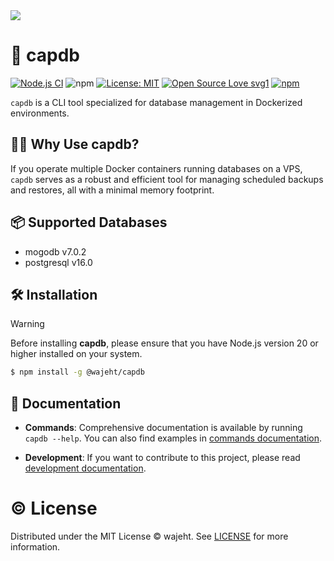 <img src="https://raw.githubusercontent.com/wajeht/capdb/main/.github/image.png" />

# 💾 capdb

[![Node.js CI](https://github.com/wajeht/capdb/actions/workflows/ci.yml/badge.svg?branch=main)](https://github.com/wajeht/capdb/actions/workflows/ci.yml) ![npm](https://img.shields.io/npm/dw/%40wajeht%2Fcapdb)
[![License: MIT](https://img.shields.io/badge/License-MIT-blue.svg)](https://github.com/wajeht/type/blob/main/LICENSE) [![Open Source Love svg1](https://badges.frapsoft.com/os/v1/open-source.svg?v=103)](https://github.com/wajeht/capdb) [![npm](https://img.shields.io/npm/v/%40wajeht%2Fcapdb)](https://www.npmjs.com/package/@wajeht/capdb)

`capdb` is a CLI tool specialized for database management in Dockerized environments.

## 🤦‍♂️ Why Use capdb?

If you operate multiple Docker containers running databases on a VPS, `capdb` serves as a robust and efficient tool for managing scheduled backups and restores, all with a minimal memory footprint.

## 📦 Supported Databases

- mogodb v7.0.2
- postgresql v16.0

## 🛠️ Installation
> [!WARNING]
> Before installing **capdb**, please ensure that you have Node.js version 20 or higher installed on your system.

```bash
$ npm install -g @wajeht/capdb
```

## 📖 Documentation

- **Commands**: Comprehensive documentation is available by running `capdb --help`. You can also find examples in [commands documentation](./docs/manual.md).

- **Development**: If you want to contribute to this project, please read [development documentation](./docs/development.md).

# © License

Distributed under the MIT License © wajeht. See [LICENSE](./LICENSE) for more information.
